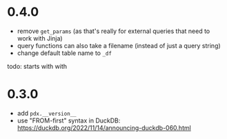 # 0.4.0

- remove `get_params` (as that's really for external queries that need to work with Jinja)
- query functions can also take a filename (instead of just a query string)
- change default table name to `_df`

todo: starts with with

# 0.3.0

- add `pdx.__version__`
- use "FROM-first" syntax in DuckDB: https://duckdb.org/2022/11/14/announcing-duckdb-060.html
